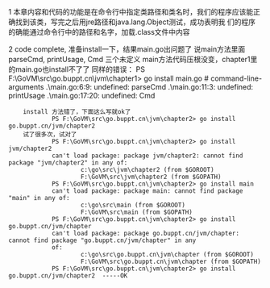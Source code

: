 1 本章内容和代码的功能是在命令行中指定类路径和类名时，我们的程序应该能正确找到该类，写完之后用jre路径和java.lang.Object测试，成功表明我
们的程序的确能通过命令行中的路径和名字，加载.class文件中内容




2  code complete, 准备install一下，结果main.go出问题了
    说main方法里面parseCmd, printUsage, Cmd 三个未定义
    main方法代码压根没变，chapter1里的main.go也install不了了
    同样的错误：
            PS F:\GoVM\src\go.buppt.cn\jvm\chapter1> go install main.go
            # command-line-arguments
            .\main.go:6:9: undefined: parseCmd
            .\main.go:11:3: undefined: printUsage
            .\main.go:17:20: undefined: Cmd

        install 方法错了，下面这么写就ok了
                PS F:\GoVM\src\go.buppt.cn\jvm\chapter2> go install go.buppt.cn/jvm/chapter2
        试了很多次，试对了
                PS F:\GoVM\src\go.buppt.cn\jvm\chapter2> go install jvm/chapter2
                can't load package: package jvm/chapter2: cannot find package "jvm/chapter2" in any of:
                        c:\go\src\jvm\chapter2 (from $GOROOT)
                        F:\GoVM\src\jvm\chapter2 (from $GOPATH)
                PS F:\GoVM\src\go.buppt.cn\jvm\chapter2> go install main
                can't load package: package main: cannot find package "main" in any of:
                        c:\go\src\main (from $GOROOT)
                        F:\GoVM\src\main (from $GOPATH)
                PS F:\GoVM\src\go.buppt.cn\jvm\chapter2> go install go.buppt.cn/jvm/chapter
                can't load package: package go.buppt.cn/jvm/chapter: cannot find package "go.buppt.cn/jvm/chapter" in any
                of:
                        c:\go\src\go.buppt.cn\jvm\chapter (from $GOROOT)
                        F:\GoVM\src\go.buppt.cn\jvm\chapter (from $GOPATH)
                PS F:\GoVM\src\go.buppt.cn\jvm\chapter2> go install go.buppt.cn/jvm/chapter2  -----OK